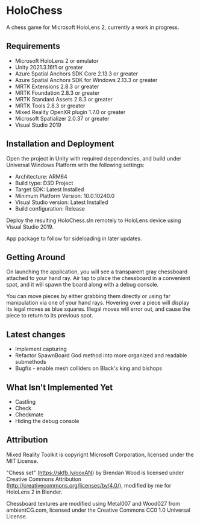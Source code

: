 # HoloChess
A chess game for Microsoft HoloLens 2, currently a work in progress.

## Requirements
* Microsoft HoloLens 2 or emulator
* Unity 2021.3.16f1 or greater
* Azure Spatial Anchors SDK Core 2.13.3 or greater
* Azure Spatial Anchors SDK for Windows 2.13.3 or greater
* MRTK Extensions 2.8.3 or greater
* MRTK Foundation 2.8.3 or greater
* MRTK Standard Assets 2.8.3 or greater
* MRTK Tools 2.8.3 or greater
* Mixed Reality OpenXR plugin 1.7.0 or greater
* Microsoft Spatializer 2.0.37 or greater
* Visual Studio 2019

## Installation and Deployment
Open the project in Unity with required dependencies, and build under Universal Windows Platform with the following settings:
* Architecture:  ARM64
* Build type:  D3D Project
* Target SDK:  Latest Installed
* Minimum Platform Version:  10.0.10240.0
* Visual Studio version: Latest Installed
* Build configuration:  Release

Deploy the resulting HoloChess.sln remotely to HoloLens device using Visual Studio 2019.

App package to follow for sideloading in later updates.

## Getting Around
On launching the application, you will see a transparent gray chessboard attached to your hand ray.  Air tap to place the chessboard in a convenient spot, and it will spawn the board along with a debug console.  

You can move pieces by either grabbing them directly or using far manipulation via one of your hand rays.  Hovering over a piece will display its legal moves as blue squares.  Illegal moves will error out, and cause the piece to return to its previous spot.

## Latest changes
* Implement capturing
* Refactor SpawnBoard God method into more organized and readable submethods
* Bugfix - enable mesh colliders on Black's king and bishops

## What Isn't Implemented Yet
* Castling
* Check
* Checkmate
* Hiding the debug console

## Attribution
Mixed Reality Toolkit is copyright Microsoft Corporation, licensed under the MIT License.

"Chess set" (https://skfb.ly/ooxAN) by Brendan Wood is licensed under Creative Commons Attribution (http://creativecommons.org/licenses/by/4.0/), modified by me for HoloLens 2 in Blender.  

Chessboard textures are modified using Metal007 and Wood027 from ambientCG.com, licensed under the Creative Commons CC0 1.0 Universal License.